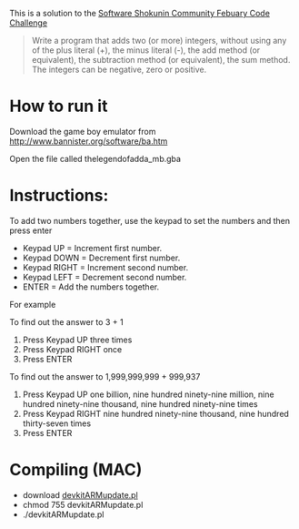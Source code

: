 This is a solution to the [Software Shokunin Community Febuary Code Challenge](https://github.com/software-shokunin/feb-code-challenge)

> Write a program that adds two (or more) integers, without using any of the
> plus literal (+), the minus literal (-), the add method (or equivalent), the
> subtraction method (or equivalent), the sum method. The integers can be
> negative, zero or positive.

How to run it
=============

Download the game boy emulator from http://www.bannister.org/software/ba.htm

Open the file called thelegendofadda_mb.gba

Instructions:
=============

To add two numbers together, use the keypad to set the numbers and then press enter

* Keypad UP = Increment first number.
* Keypad DOWN = Decrement first number.
* Keypad RIGHT = Increment second number.
* Keypad LEFT = Decrement second number.
* ENTER = Add the numbers together.

For example

To find out the answer to 3 + 1

1. Press Keypad UP three times
2. Press Keypad RIGHT once
3. Press ENTER


To find out the answer to 1,999,999,999 + 999,937

1. Press Keypad UP one billion, nine hundred ninety-nine million, nine hundred ninety-nine thousand, nine hundred ninety-nine times
2. Press Keypad RIGHT nine hundred ninety-nine thousand, nine hundred thirty-seven times
3. Press ENTER


Compiling (MAC)
==================
- download [devkitARMupdate.pl](https://sourceforge.net/projects/devkitpro/files/Automated%20Installer/)
- chmod 755 devkitARMupdate.pl
- ./devkitARMupdate.pl
